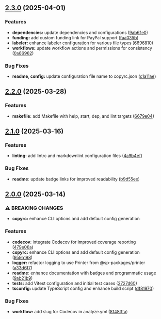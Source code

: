 ## [2.3.0](https://github.com/SP-Packages/copyrc/compare/v2.2.0...v2.3.0) (2025-04-01)

### Features

* **dependencies:** update dependencies and configurations ([9ab61e0](https://github.com/SP-Packages/copyrc/commit/9ab61e0e08da4f0a2074fc2abd5029c177858acd))
* **funding:** add custom funding link for PayPal support ([faa035b](https://github.com/SP-Packages/copyrc/commit/faa035ba57dcd0aad1613204cf5b6c9e678e4093))
* **labeler:** enhance labeler configuration for various file types ([6696810](https://github.com/SP-Packages/copyrc/commit/6696810d4577bfa5e6d520782a1c8d2c77036243))
* **workflows:** update workflow actions and permissions for consistency ([0a66962](https://github.com/SP-Packages/copyrc/commit/0a66962922f27b14cff1d6b046f59e3326d4a354))

### Bug Fixes

* **readme, config:** update configuration file name to copyrc.json ([c1a11ae](https://github.com/SP-Packages/copyrc/commit/c1a11ae1d59e19dfc40b993fd3fd6503f25d4336))

## [2.2.0](https://github.com/SP-Packages/copyrc/compare/v2.1.0...v2.2.0) (2025-03-28)

### Features

* **makefile:** add Makefile with help, start, dep, and lint targets ([6679e04](https://github.com/SP-Packages/copyrc/commit/6679e049e8fd33c5adcaf86fc25f74c196203d78))

## [2.1.0](https://github.com/SP-Packages/copyrc/compare/v2.0.0...v2.1.0) (2025-03-16)

### Features

* **linting:** add lintrc and markdownlint configuration files ([4a9b4ef](https://github.com/SP-Packages/copyrc/commit/4a9b4efe04bb6a960f952fe5889618fbd2fdcba4))

### Bug Fixes

* **readme:** update badge links for improved readability ([b9d55ee](https://github.com/SP-Packages/copyrc/commit/b9d55eee47109827189e693b6d7b1753a9c783b3))

## [2.0.0](https://github.com/SP-Packages/copyrc/compare/v1.0.0...v2.0.0) (2025-03-14)

### ⚠ BREAKING CHANGES

* **copyrc:** enhance CLI options and add default config generation

### Features

* **codecov:** integrate Codecov for improved coverage reporting ([479e06a](https://github.com/SP-Packages/copyrc/commit/479e06a8b25c2ed117a6ce4b6b57c7f8ba9fb528))
* **copyrc:** enhance CLI options and add default config generation ([959a198](https://github.com/SP-Packages/copyrc/commit/959a1983a59ac493eb1e1a5c8ac1f06f2a7234f7))
* **logger:** refactor logging to use Printer from @sp-packages/printer ([a33d6f7](https://github.com/SP-Packages/copyrc/commit/a33d6f72592667d3b385077c94bd6794ec5c0a15))
* **readme:** enhance documentation with badges and programmatic usage ([9ab21b9](https://github.com/SP-Packages/copyrc/commit/9ab21b9df6f844c8c5911695e4dac1454d4a094b))
* **tests:** add Vitest configuration and initial test cases ([2727d60](https://github.com/SP-Packages/copyrc/commit/2727d60c8c3942560057663032f6ca96bc16bab3))
* **tsconfig:** update TypeScript config and enhance build script ([df81970](https://github.com/SP-Packages/copyrc/commit/df819708537ad2941d31d86e1be38131cb9143eb))

### Bug Fixes

* **workflow:** add slug for Codecov in analyze.yml ([81483fa](https://github.com/SP-Packages/copyrc/commit/81483fadb6a2a446aba52d40d5f2a89a7453849d))
